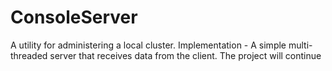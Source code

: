# ConsoleServer
A utility for administering a local cluster.
Implementation - A simple multi-threaded server that receives data from the client.
The project will continue

